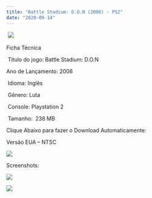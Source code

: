 ```yaml
---
title: "Battle Stadium: D.O.N (2006) - PS2"
date: "2020-09-14"
---
```


 [![](https://1.bp.blogspot.com/-_venbRF0qr8/X168yC-g8bI/AAAAAAAAPFc/SGOuozYAEj4hHIBWGmEg719NJdPXp5-8wCLcBGAsYHQ/s320/battle_stadium_don_ps2_analise_tg4.jpg)](https://1.bp.blogspot.com/-_venbRF0qr8/X168yC-g8bI/AAAAAAAAPFc/SGOuozYAEj4hHIBWGmEg719NJdPXp5-8wCLcBGAsYHQ/s908/battle_stadium_don_ps2_analise_tg4.jpg)

Ficha Técnica

 Titulo do jogo: Battle Stadium: D.O.N

Ano de Lançamento: 2006

 Idioma: Inglês

 Gênero: Luta

 Console: Playstation 2

 Tamanho:  238 MB

Clique Abaixo para fazer o Download Automaticamente:

Versão EUA – NTSC

[![](https://1.bp.blogspot.com/-gM_bieM_Xmg/X11OuuXJ_iI/AAAAAAAAO6I/YZCF0qruSJgINabjGnzop1wom3zhhl8BgCLcBGAsYHQ/s0/LETRA{40dcdfd0a3f176073d713beaee4fcd56db243ec708877a2e730ba987ecd6f1ab}2BPS2.png)](https://zee.gl/ui98)

Screenshots:

[![](https://1.bp.blogspot.com/-ql9SNnSlRyw/X168yVizGJI/AAAAAAAAPFg/1z496keuRw4eNcqwE_P-XA53nU0TjmoxACLcBGAsYHQ/w500-h281/maxresdefault.jpg)](https://1.bp.blogspot.com/-ql9SNnSlRyw/X168yVizGJI/AAAAAAAAPFg/1z496keuRw4eNcqwE_P-XA53nU0TjmoxACLcBGAsYHQ/s1280/maxresdefault.jpg)

[![](https://1.bp.blogspot.com/-1Og492nLDo4/X168xtJrFBI/AAAAAAAAPFY/IhZw07tHHjgTcd1XSNYck03l979wXOfUgCLcBGAsYHQ/w500-h281/Battle-Stadium-DON-Screenshot-3.jpg)](https://1.bp.blogspot.com/-1Og492nLDo4/X168xtJrFBI/AAAAAAAAPFY/IhZw07tHHjgTcd1XSNYck03l979wXOfUgCLcBGAsYHQ/s650/Battle-Stadium-DON-Screenshot-3.jpg)

